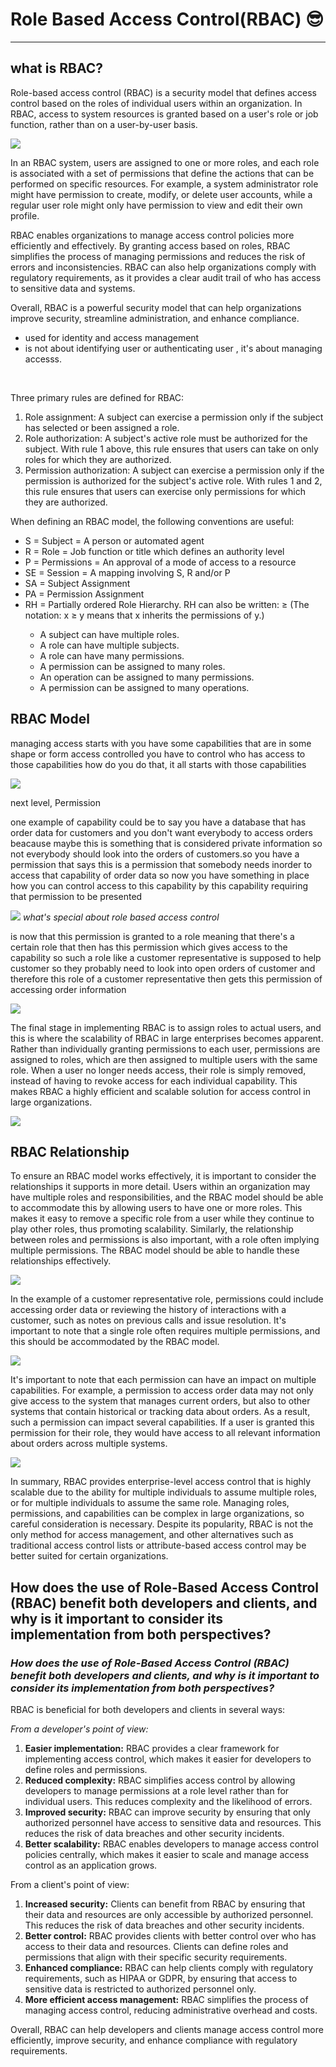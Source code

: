 <h1>Role Based Access Control(RBAC) 😎</h1>
<hr>
<h2>what is RBAC?</h2>

<p>Role-based access control (RBAC) is a security model that defines access control based on the roles of individual users within an organization. In RBAC, access to system resources is granted based on a user's role or job function, rather than on a user-by-user basis.</p>
<img src="assets/R.jpeg" />
<p>
In an RBAC system, users are assigned to one or more roles, and each role is associated with a set of permissions that define the actions that can be performed on specific resources. For example, a system administrator role might have permission to create, modify, or delete user accounts, while a regular user role might only have permission to view and edit their own profile.

RBAC enables organizations to manage access control policies more efficiently and effectively. By granting access based on roles, RBAC simplifies the process of managing permissions and reduces the risk of errors and inconsistencies. RBAC can also help organizations comply with regulatory requirements, as it provides a clear audit trail of who has access to sensitive data and systems.

Overall, RBAC is a powerful security model that can help organizations improve security, streamline administration, and enhance compliance.</p>
         <ul>
         <li>used for identity and access management</li>
         <li> is not about identifying user or authenticating user , it's about managing accesss.</li>
         </ul>
         <br>
         <p>Three primary rules are defined for RBAC:</p>
         <ol>
         <li>Role assignment: A subject can exercise a permission only if the subject has selected or been assigned a role.</li>
         <li>Role authorization: A subject's active role must be authorized for the subject. With rule 1 above, this rule ensures that users can take on only roles for which they are authorized.</li>
         <li>Permission authorization: A subject can exercise a permission only if the permission is authorized for the subject's active role. With rules 1 and 2, this rule ensures that users can exercise only permissions for which they are authorized.</li>
         </ol>
         <p>When defining an RBAC model, the following conventions are useful:</p>
         <uL>
         <li>S = Subject = A person or automated agent</li>
         <li>R = Role = Job function or title which defines an authority level</li>
         <li>P = Permissions = An approval of a mode of access to a resource</li>
         <li>SE = Session = A mapping involving S, R and/or P</li>
         <li>SA = Subject Assignment</li>
         <li>PA = Permission Assignment</li>
         <li>RH = Partially ordered Role Hierarchy. RH can also be written: ≥ (The notation: x ≥ y means that x inherits the permissions of y.)
</li>
<ul>
     <li>A subject can have multiple roles.</li>
     <li>A role can have multiple subjects.</li>
     <li>A role can have many permissions.
</li>
     <li>A permission can be assigned to many roles.</li>
     <li>An operation can be assigned to many permissions.</li>
     <li>A permission can be assigned to many operations.</li>
</ul>
         </ul>
         <h2>RBAC Model </h2>
         <p>managing access starts with you have some capabilities that are in some shape or form access controlled you have to control who has access
   to those capabilities how do you do that, it all starts with those capabilities</p>
   <img src="assets/cap-model.png" /><p>next level,
             Permission</P>
             <p>one example of capability could be to say you have a database that has order data for customers and you don't want everybody
    to access orders beacause maybe this is something that is considered private information so not everybody should look into the
    orders of customers.so you have a permission that says this is a permission that somebody needs inorder to access that
   capability of order data so now you have something in place how you can control access to this capability by this capability requiring 
   that permission to be presented </p>
   <img src="assets/per-model.png" />
   <em>what's special about role based access control</em><p>is now that this permission is granted to a role meaning that
    there's a certain role that then has this permission which gives access to the capability so such a role like a customer representative
    is supposed to help customer so they probably need to look into open orders of customer and therefore this role of a customer representative then gets this permission of accessing order information</p>
      <img src="assets/role-model.png" />
    <p>The final stage in implementing RBAC is to assign roles to actual users, and this is where the scalability of RBAC in large enterprises becomes apparent. Rather than individually granting permissions to each user, permissions are assigned to roles, which are then assigned to multiple users with the same role. When a user no longer needs access, their role is simply removed, instead of having to revoke access for each individual capability. This makes RBAC a highly efficient and scalable solution for access control in large organizations.</p>
      <img src="assets/user-model.png" />
      <h2>RBAC Relationship</h2>
      <p>To ensure an RBAC model works effectively, it is important to consider the relationships it supports in more detail. Users within an organization may have multiple roles and responsibilities, and the RBAC model should be able to accommodate this by allowing users to have one or more roles. This makes it easy to remove a specific role from a user while they continue to play other roles, thus promoting scalability. Similarly, the relationship between roles and permissions is also important, with a role often implying multiple permissions. The RBAC model should be able to handle these relationships effectively.</p>
      <img src="assets/rel-role.png" />
      <p>In the example of a customer representative role, permissions could include accessing order data or reviewing the history of interactions with a customer, such as notes on previous calls and issue resolution. It's important to note that a single role often requires multiple permissions, and this should be accommodated by the RBAC model.</p>
      <img src="assets/permission-rel.png" />
      <p>It's important to note that each permission can have an impact on multiple capabilities. For example, a permission to access order data may not only give access to the system that manages current orders, but also to other systems that contain historical or tracking data about orders. As a result, such a permission can impact several capabilities. If a user is granted this permission for their role, they would have access to all relevant information about orders across multiple systems.</p>
      <img src="assets/capability-rel.png" />
      <p>In summary, RBAC provides enterprise-level access control that is highly scalable due to the ability for multiple individuals to assume multiple roles, or for multiple individuals to assume the same role. Managing roles, permissions, and capabilities can be complex in large organizations, so careful consideration is necessary. Despite its popularity, RBAC is not the only method for access management, and other alternatives such as traditional access control lists or attribute-based access control may be better suited for certain organizations.</p>
      <h2>How does the use of Role-Based Access Control (RBAC) benefit both developers and clients, and why is it important to consider its implementation from both perspectives?</h2>
      <h3><em>How does the use of Role-Based Access Control (RBAC) benefit both developers and clients, and why is it important to consider its implementation from both perspectives?</em></h3>
      <p>RBAC is beneficial for both developers and clients in several ways:</p>
      <p><i>

From a developer's point of view:</i></p>
<ol>
<li><b>Easier implementation:</b> RBAC provides a clear framework for implementing access control, which makes it easier for developers to define roles and permissions.</li>
<li><b>Reduced complexity:</b> RBAC simplifies access control by allowing developers to manage permissions at a role level rather than for individual users. This reduces complexity and the likelihood of errors.</li>
<li><b>Improved security:</b> RBAC can improve security by ensuring that only authorized personnel have access to sensitive data and resources. This reduces the risk of data breaches and other security incidents.</li>
<li><b>Better scalability:</b> RBAC enables developers to manage access control policies centrally, which makes it easier to scale and manage access control as an application grows.</li>
</ol>
<p>From a client's point of view:</p>
<ol>
<li><b>Increased security:</b> Clients can benefit from RBAC by ensuring that their data and resources are only accessible by authorized personnel. This reduces the risk of data breaches and other security incidents.</li>
<li><b>Better control:</b> RBAC provides clients with better control over who has access to their data and resources. Clients can define roles and permissions that align with their specific security requirements.</li>
<li><b>Enhanced compliance:</b> RBAC can help clients comply with regulatory requirements, such as HIPAA or GDPR, by ensuring that access to sensitive data is restricted to authorized personnel only.</li>
<li><b>More efficient access management:</b> RBAC simplifies the process of managing access control, reducing administrative overhead and costs.</li>
</ol>
<p>Overall, RBAC can help developers and clients manage access control more efficiently, improve security, and enhance compliance with regulatory requirements.</p>

